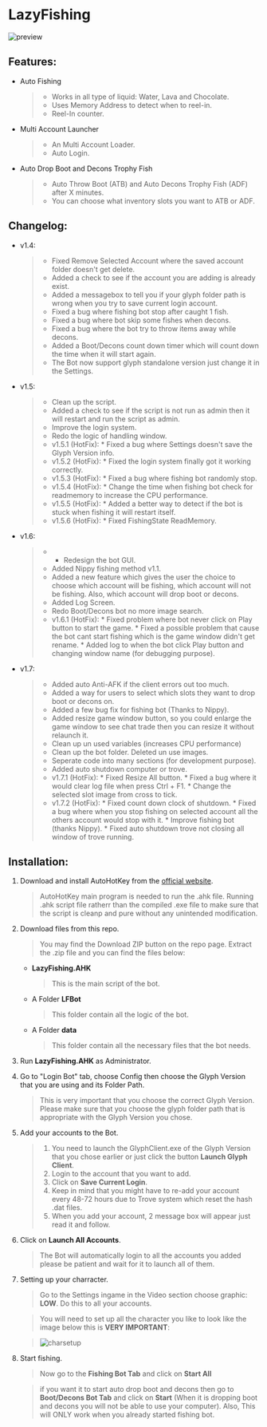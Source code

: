 # LazyFishing
![preview](https://raw.githubusercontent.com/mannguyen0107/LazyFishing/d1a5e4cb5e341e155aa996a3dd3dce82b446d3d9/preview.gif)

## Features:
- Auto Fishing 

	> * Works in all type of liquid: Water, Lava and Chocolate.
	> * Uses Memory Address to detect when to reel-in.
	> * Reel-In counter.
	
- Multi Account Launcher

	> * An Multi Account Loader.
	> * Auto Login.
	
- Auto Drop Boot and Decons Trophy Fish

	> * Auto Throw Boot (ATB) and Auto Decons Trophy Fish (ADF) after X minutes.
	> * You can choose what inventory slots you want to ATB or ADF.


## Changelog:
- v1.4:

	> * Fixed Remove Selected Account where the saved account folder doesn't get delete.
	> * Added a check to see if the account you are adding is already exist.
	> * Added a messagebox to tell you if your glyph folder path is wrong when you try to save current login account.
	> * Fixed a bug where fishing bot stop after caught 1 fish.
	> * Fixed a bug where bot skip some fishes when decons.
	> * Fixed a bug where the bot try to throw items away while decons.
	> * Added a Boot/Decons count down timer which will count down the time when it will start again.
	> * The Bot now support glyph standalone version just change it in the Settings.
	
- v1.5:

	> * Clean up the script.
	> * Added a check to see if the script is not run as admin then it will restart and run the script as admin.
	> * Improve the login system.
	> * Redo the logic of handling window.
	> * v1.5.1 (HotFix): 
		* Fixed a bug where Settings doesn't save the Glyph Version info. 
	> * v1.5.2 (HotFix): 
		* Fixed the login system finally got it working correctly.
	> * v1.5.3 (HotFix):
		* Fixed a bug where fishing bot randomly stop.
	> * v1.5.4 (HotFix): 
		* Change the time when fishing bot check for readmemory to increase the CPU performance.
	> * v1.5.5 (HotFix): 
		* Added a better way to detect if the bot is stuck when fishing it will restart itself.
	> * v1.5.6 (HotFix): 
		* Fixed FishingState ReadMemory.
	
- v1.6:

	> * - Redesign the bot GUI.
	> * Added Nippy fishing method v1.1.
	> *  Added a new feature which gives the user the choice to choose which account will be fishing, which account will not be fishing. Also, which account will drop boot or decons.
	> *  Added Log Screen.
	> *  Redo Boot/Decons bot no more image search.
	> * v1.6.1 (HotFix): 
		* Fixed problem where bot never click on Play button to start the game.
		* Fixed a possible problem that cause the bot cant start fishing which is the game window didn't get rename.
		* Added log to when the bot click Play button and changing window name (for debugging purpose).

- v1.7:

	> * Added auto Anti-AFK if the client errors out too much.
	> * Added a way for users to select which slots they want to drop boot or decons on.
	> * Added a few bug fix for fishing bot (Thanks to Nippy).
	> * Added resize game window button, so you could enlarge the game window to see chat trade then you can resize it without relaunch it.
	> * Clean up un used variables (increases CPU performance)
	> * Clean up the bot folder. Deleted un use images.
	> * Seperate code into many sections (for development purpose).
	> * Added auto shutdown computer or trove.
	> * v1.7.1 (HotFix):
		* Fixed Resize All button.
		* Fixed a bug where it would clear log file when press Ctrl + F1.
		* Change the selected slot image from cross to tick.
	> * v1.7.2 (HotFix):
		* Fixed count down clock of shutdown.
		* Fixed a bug where when you stop fishing on selected account all the others account would stop with it.
		* Improve fishing bot (thanks Nippy).
		* Fixed auto shutdown trove not closing all window of trove running.


## Installation:
1. Download and install AutoHotKey from the [official website](http://www.autohotkey.com/).

	> AutoHotKey main program is needed to run the .ahk file. Running .ahk script file ratherr than the compiled .exe file to make sure that the script is cleanp and pure without any unintended modification.
	
2. Download files from this repo.

	> You may find the Download ZIP button on the repo page. Extract the .zip file and you can find the files below:
	
	* **LazyFishing.AHK**

		> This is the main script of the bot.
		
	* A Folder **LFBot**

		> This folder contain all the logic of the bot.
		
	* A Folder **data**

		> This folder contain all the necessary files that the bot needs.
		
3. Run **LazyFishing.AHK** as Administrator.
4. Go to "Login Bot" tab, choose Config then choose the Glyph Version that you are using and its Folder Path.

	> This is very important that you choose the correct Glyph Version.
	> Please make sure that you choose the glyph folder path that is appropriate with the Glyph Version you chose.

6. Add your accounts to the Bot.

	> 1. You need to launch the GlyphClient.exe of the Glyph Version that you chose earlier or just click the button **Launch Glyph Client**.
	> 2. Login to the account that you want to add.
	> 3. Click on **Save Current Login**.
	> 4.  Keep in mind that you might have to re-add your account every 48-72 hours due to Trove system which reset the hash .dat files. 
	> 5. When you add your account, 2 message box will appear just read it and follow.
	
7. Click on **Launch All Accounts**.

	> The Bot will automatically login to all the accounts you added please be patient and wait for it to launch all of them.
	
8. Setting up your charracter.

	> Go to the Settings ingame in the Video section choose graphic: **LOW**. Do this to all your accounts.
	
	> You will need to set up all the character you like to look like the image below this is **VERY IMPORTANT**:

	> ![charsetup](https://raw.githubusercontent.com/mannguyen0107/LazyFishing/master/charsetup.png)
	
9. Start fishing.

	>  Now go to the **Fishing Bot Tab** and click on **Start All**
	
	>  if you want it to start auto drop boot and decons then go to **Boot/Decons Bot Tab** and click on **Start** (When it is dropping boot and decons you will not be able to use your computer). Also, This will ONLY work when you already started fishing bot.


